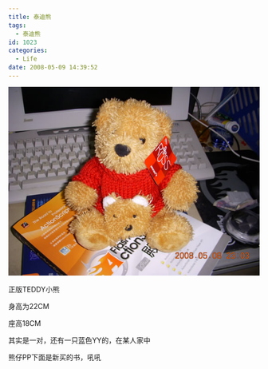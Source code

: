 ```yaml
---
title: 泰迪熊
tags:
  - 泰迪熊
id: 1023
categories:
  - Life
date: 2008-05-09 14:39:52
---
```


![](/images/2008/05/09_200805091511283117_6452.jpg)

正版TEDDY小熊

身高为22CM

座高18CM

其实是一对，还有一只蓝色YY的，在某人家中

熊仔PP下面是新买的书，吼吼